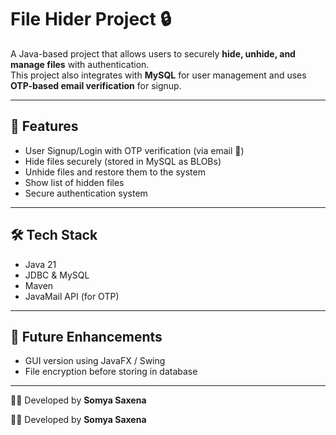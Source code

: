 # File Hider Project 🔒

A Java-based project that allows users to securely **hide, unhide, and manage files** with authentication.  
This project also integrates with **MySQL** for user management and uses **OTP-based email verification** for signup.

---

## 🚀 Features
- User Signup/Login with OTP verification (via email 📧)  
- Hide files securely (stored in MySQL as BLOBs)  
- Unhide files and restore them to the system  
- Show list of hidden files  
- Secure authentication system  

---

## 🛠 Tech Stack
- Java 21  
- JDBC & MySQL  
- Maven  
- JavaMail API (for OTP)  

---

## 📌 Future Enhancements
- GUI version using JavaFX / Swing  
- File encryption before storing in database  
---

👩‍💻 Developed by **Somya Saxena**































👩‍💻 Developed by **Somya Saxena**
